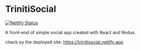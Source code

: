 # TrinitiSocial

[![Netlify Status](https://api.netlify.com/api/v1/badges/a4351e66-58fb-451b-b91d-fbe931404b1a/deploy-status)](https://app.netlify.com/sites/sad-raman-1077d6/deploys)

A front-end of simple social app created with React and Redux.

check oy the deployed site: https://trinitisocial.netlify.app
